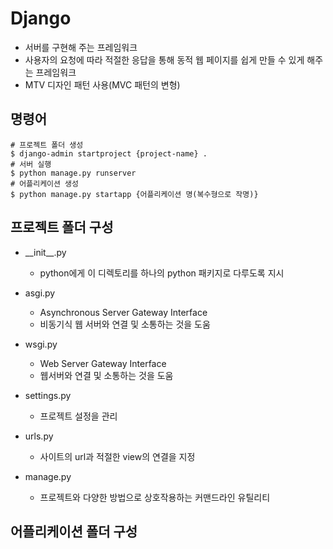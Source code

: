 # Django

- 서버를 구현해 주는 프레임워크
- 사용자의 요청에 따라 적절한 응답을 통해 동적 웹 페이지를 쉽게 만들 수 있게 해주는 프레임워크
- MTV 디자인 패턴 사용(MVC 패턴의 변형)

## 명령어

```
# 프로젝트 폴더 생성
$ django-admin startproject {project-name} .
# 서버 실행
$ python manage.py runserver
# 어플리케이션 생성
$ python manage.py startapp {어플리케이션 명(복수형으로 작명)}
```

## 프로젝트 폴더 구성

- \_\_init\_\_.py

  - python에게 이 디렉토리를 하나의 python 패키지로 다루도록 지시

- asgi.py

  - Asynchronous Server Gateway Interface
  - 비동기식 웹 서버와 연결 및 소통하는 것을 도움

- wsgi.py

  - Web Server Gateway Interface
  - 웹서버와 연결 및 소통하는 것을 도움

- settings.py

  - 프로젝트 설정을 관리

- urls.py

  - 사이트의 url과 적절한 view의 연결을 지정

- manage.py
  - 프로젝트와 다양한 방법으로 상호작용하는 커맨드라인 유틸리티

## 어플리케이션 폴더 구성
